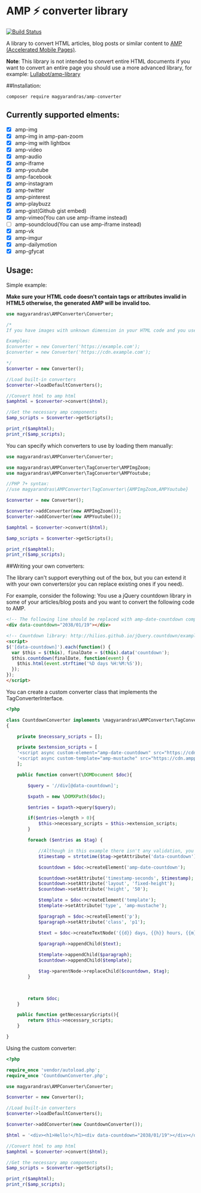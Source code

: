 # AMP ⚡ converter library

[![Build Status](https://travis-ci.com/magyarandras/amp-converter.svg?branch=master)](https://travis-ci.com/magyarandras/amp-converter)

A library to convert HTML articles, blog posts or similar content to [AMP (Accelerated Mobile Pages)](https://amp.dev).

**Note**: This library is not intended to convert entire HTML documents if you want to convert an entire page you should use a more advanced library, for example: [Lullabot/amp-library](https://github.com/Lullabot/amp-library/)

##Installation:

```
composer require magyarandras/amp-converter
```

## Currently supported elments:
* [x] amp-img
* [x] amp-img in amp-pan-zoom
* [x] amp-img with lightbox
* [x] amp-video
* [x] amp-audio
* [x] amp-iframe
* [x] amp-youtube
* [x] amp-facebook
* [x] amp-instagram
* [x] amp-twitter
* [x] amp-pinterest
* [x] amp-playbuzz
* [x] amp-gist(Github gist embed)
* [x] amp-vimeo(You can use amp-iframe instead)
* [ ] amp-soundcloud(You can use amp-iframe instead)
* [x] amp-vk
* [x] amp-imgur
* [x] amp-dailymotion
* [x] amp-gfycat

## Usage:

Simple example:

**Make sure your HTML code doesn't contain tags or attributes invalid in HTML5 otherwise, the generated AMP will be invalid too.**

```php
use magyarandras\AMPConverter\Converter;

/*
If you have images with unknown dimension in your HTML code and you use relative URLs, you have to pass the base URL of the images to the constructor.

Examples:
$converter = new Converter('https://example.com');
$converter = new Converter('https://cdn.example.com');

*/
$converter = new Converter();

//Load built-in converters
$converter->loadDefaultConverters();

//Convert html to amp html
$amphtml = $converter->convert($html);

//Get the necessary amp components
$amp_scripts = $converter->getScripts();

print_r($amphtml);
print_r($amp_scripts);
```

You can specify which converters to use by loading them manually:

```php
use magyarandras\AMPConverter\Converter;

use magyarandras\AMPConverter\TagConverter\AMPImgZoom;
use magyarandras\AMPConverter\TagConverter\AMPYoutube;

//PHP 7+ syntax:
//use magyarandras\AMPConverter\TagConverter\{AMPImgZoom,AMPYoutube}

$converter = new Converter();

$converter->addConverter(new AMPImgZoom());
$converter->addConverter(new AMPYoutube());

$amphtml = $converter->convert($html);

$amp_scripts = $converter->getScripts();

print_r($amphtml);
print_r($amp_scripts);

```
##Writing your own converters:

The library can't support everything out of the box, but you can extend it with your own converters(or you can replace existing ones if you need).

For example, consider the following: You use a jQuery countdown library in some of your articles/blog posts and you want to convert the following code to AMP.

```html
<!-- The following line should be replaced with amp-date-countdown component -->
<div data-countdown="2038/01/19"></div>

<!-- Countdown library: http://hilios.github.io/jQuery.countdown/examples/multiple-instances.html -->
<script>
$('[data-countdown]').each(function() {
  var $this = $(this), finalDate = $(this).data('countdown');
  $this.countdown(finalDate, function(event) {
    $this.html(event.strftime('%D days %H:%M:%S'));
  });
});
</script>
```

You can create a custom converter class that implements the TagConverterInterface.

```php
<?php

class CountdownConverter implements \magyarandras\AMPConverter\TagConverterInterface
{

    private $necessary_scripts = [];

    private $extension_scripts = [
    '<script async custom-element="amp-date-countdown" src="https://cdn.ampproject.org/v0/amp-date-countdown-0.1.js"></script>',
    '<script async custom-template="amp-mustache" src="https://cdn.ampproject.org/v0/amp-mustache-0.2.js"></script>'
    ];

    public function convert(\DOMDocument $doc){

        $query = '//div[@data-countdown]';

        $xpath = new \DOMXPath($doc);

        $entries = $xpath->query($query);

        if($entries->length > 0){
            $this->necessary_scripts = $this->extension_scripts;
        }

        foreach ($entries as $tag) {

            //Although in this example there isn't any validation, you definitely should check if the date is valid.
            $timestamp = strtotime($tag->getAttribute('data-countdown'));

            $countdown = $doc->createElement('amp-date-countdown');

            $countdown->setAttribute('timestamp-seconds', $timestamp);
            $countdown->setAttribute('layout', 'fixed-height');
            $countdown->setAttribute('height', '50');

            $template = $doc->createElement('template');
            $template->setAttribute('type', 'amp-mustache');

            $paragraph = $doc->createElement('p');
            $paragraph->setAttribute('class', 'p1');

            $text = $doc->createTextNode('{{d}} days, {{h}} hours, {{m}} minutes and {{s}} seconds');

            $paragraph->appendChild($text);
            
            $template->appendChild($paragraph);
            $countdown->appendChild($template);

            $tag->parentNode->replaceChild($countdown, $tag);
        }
                  


        return $doc;
    }

    public function getNecessaryScripts(){
        return $this->necessary_scripts;
    }

}

```

Using the custom converter:

```php
<?php

require_once 'vendor/autoload.php';
require_once 'CountdownConverter.php';

use magyarandras\AMPConverter\Converter;

$converter = new Converter();

//Load built-in converters
$converter->loadDefaultConverters();

$converter->addConverter(new CountdownConverter());

$html = '<div><h1>Hello!</h1><div data-countdown="2038/01/19"></div></div>';

//Convert html to amp html
$amphtml = $converter->convert($html);

//Get the necessary amp components
$amp_scripts = $converter->getScripts();

print_r($amphtml);
print_r($amp_scripts);

```